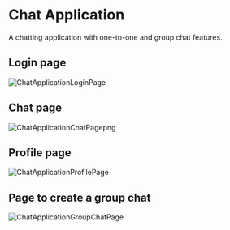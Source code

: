 # Chat Application
A chatting application with one-to-one and group chat features.

## Login page
![ChatApplicationLoginPage](https://github.com/BossLogic314/Chat-Application/assets/73065560/eacb8b80-8117-453e-8a05-e71b54949c59)

## Chat page
![ChatApplicationChatPagepng](https://github.com/BossLogic314/Chat-Application/assets/73065560/e6c6aabc-2a7a-4711-a17c-52deb423c192)

## Profile page
![ChatApplicationProfilePage](https://github.com/BossLogic314/Chat-Application/assets/73065560/efc11eba-f00b-43a3-8804-2a9901683950)

## Page to create a group chat
![ChatApplicationGroupChatPage](https://github.com/BossLogic314/Chat-Application/assets/73065560/694ddd0d-0667-4c2d-b627-c7e5d279eea8)
